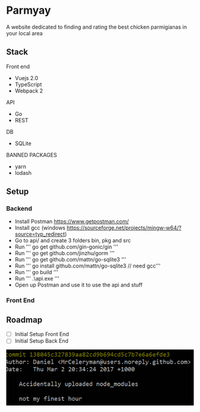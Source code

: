 # Parmyay
A website dedicated to finding and rating the best chicken parmigianas in your local area

## Stack

Front end
* Vuejs 2.0
* TypeScript
* Webpack 2

API
* Go
* REST

DB
* SQLite

BANNED PACKAGES
* yarn
* lodash

## Setup

### Backend

* Install Postman https://www.getpostman.com/
* Install gcc (windows https://sourceforge.net/projects/mingw-w64/?source=typ_redirect)
* Go to api/ and create 3 folders bin, pkg and src
* Run ''' go get github.com/gin-gonic/gin '''
* Run ''' go get github.com/jinzhu/gorm '''
* Run ''' go get github.com/mattn/go-sqlite3 '''
* Run ''' go install github.com/mattn/go-sqlite3 // need gcc'''
* Run ''' go build '''
* Run ''' .\api.exe '''
* Open up Postman and use it to use the api and stuff

### Front End

## Roadmap

- [ ] Initial Setup Front End
- [ ] Initial Setup Back End

![alt text](/img/commit.png?raw=true "Try and beat this commit")